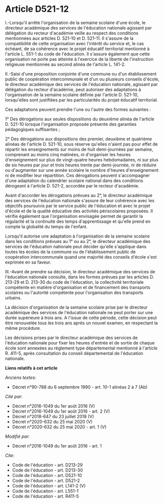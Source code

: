 # Article D521-12

I.-Lorsqu'il arrête l'organisation de la semaine scolaire d'une école, le directeur académique des services de l'éducation
nationale agissant par délégation du recteur d'académie veille au respect des conditions mentionnées aux articles D. 521-10
et D. 521-11. Il s'assure de la compatibilité de cette organisation avec l'intérêt du service et, le cas échéant, de sa
cohérence avec le projet éducatif territorial mentionné à l'article L. 551-1 du code de l'éducation. Il s'assure également
que cette organisation ne porte pas atteinte à l'exercice de la liberté de l'instruction religieuse mentionnée au second
alinéa de l'article L. 141-2. 

II.-Saisi d'une proposition conjointe d'une commune ou d'un établissement public de coopération intercommunale et d'un ou
plusieurs conseils d'école, le directeur académique des services de l'éducation nationale, agissant par délégation du recteur
d'académie, peut autoriser des adaptations à l'organisation de la semaine scolaire définie par l'article D. 521-10,
lorsqu'elles sont justifiées par les particularités du projet éducatif territorial. 

Ces adaptations peuvent prendre l'une ou l'autre des formes suivantes : 

1° Des dérogations aux seules dispositions du deuxième alinéa de l'article D. 521-10 lorsque l'organisation proposée présente
des garanties pédagogiques suffisantes ; 

2° Des dérogations aux dispositions des premier, deuxième et quatrième alinéas de l'article D. 521-10, sous réserve qu'elles
n'aient pas pour effet de répartir les enseignements sur moins de huit demi-journées par semaine, comprenant au moins cinq
matinées, ni d'organiser les heures d'enseignement sur plus de vingt-quatre heures hebdomadaires, ni sur plus de six heures
par jour et trois heures trente par demi-journée, ni de réduire ou d'augmenter sur une année scolaire le nombre d'heures
d'enseignement ni de modifier leur répartition. Ces dérogations peuvent s'accompagner d'une adaptation du calendrier scolaire
national dans des conditions dérogeant à l'article D. 521-2, accordée par le recteur d'académie. 

Avant d'accorder les dérogations prévues au 2°, le directeur académique des services de l'éducation nationale s'assure de
leur cohérence avec les objectifs poursuivis par le service public de l'éducation et avec le projet d'école et de la qualité
éducative des activités périscolaires proposées. Il vérifie également que l'organisation envisagée permet de garantir la
régularité et la continuité des temps d'apprentissage et qu'elle prend en compte la globalité du temps de l'enfant. 

Lorsqu'il autorise une adaptation à l'organisation de la semaine scolaire dans les conditions prévues au 1° ou au 2°, le
directeur académique des services de l'éducation nationale peut décider qu'elle s'applique dans toutes les écoles de la
commune ou de l'établissement public de coopération intercommunale quand une majorité des conseils d'école s'est exprimée en
sa faveur. 

III.-Avant de prendre sa décision, le directeur académique des services de l'éducation nationale consulte, dans les formes
prévues par les articles D. 213-29 et D. 213-30 du code de l'éducation, la collectivité territoriale compétente en matière
d'organisation et de financement des transports scolaires ou l'autorité compétente pour l'organisation des transports
urbains. 

La décision d'organisation de la semaine scolaire prise par le directeur académique des services de l'éducation nationale ne
peut porter sur une durée supérieure à trois ans. A l'issue de cette période, cette décision peut être renouvelée tous les
trois ans après un nouvel examen, en respectant la même procédure. 

Les décisions prises par le directeur académique des services de l'éducation nationale pour fixer les heures d'entrée et de
sortie de chaque école sont annexées au règlement type départemental mentionné à l'article R. 411-5, après consultation du
conseil départemental de l'éducation nationale.

**Liens relatifs à cet article**

_Anciens textes_:

  - Décret n°90-788 du 6 septembre 1990 - art. 10-1 alinéas 2 à 7 (Ab)

_Cité par_:

  - Décret n°2016-1049 du 1er août 2016 (V)
  - Décret n°2016-1049 du 1er août 2016 - art. 2 (V)
  - Décret n°2018-647 du 23 juillet 2018 (V)
  - Décret n°2020-632 du 25 mai 2020 (V)
  - Décret n°2020-632 du 25 mai 2020 - art. 1 (V)

_Modifié par_:

  - Décret n°2016-1049 du 1er août 2016 - art. 1

_Cite_:

  - Code de l'éducation - art. D213-29
  - Code de l'éducation - art. D213-30
  - Code de l'éducation - art. D521-10
  - Code de l'éducation - art. D521-2
  - Code de l'éducation - art. L141-2 (V)
  - Code de l'éducation - art. L551-1
  - Code de l'éducation - art. R411-5
